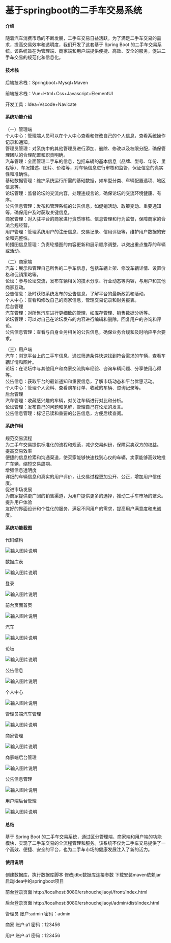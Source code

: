 # 基于springboot的二手车交易系统

#### 介绍

随着汽车消费市场的不断发展，二手车交易日益活跃。为了满足二手车交易的需求，提高交易效率和透明度，我们开发了这套基于 Spring Boot 的二手车交易系统。该系统旨在为管理端、商家端和用户端提供便捷、高效、安全的服务，促进二手车交易的规范化和信息化。

#### 技术栈

后端技术栈：Springboot+Mysql+Maven

前端技术栈：Vue+Html+Css+Javascript+ElementUI

开发工具：Idea+Vscode+Navicate

#### 系统功能介绍

（一）管理端  
个人中心：管理端人员可以在个人中心查看和修改自己的个人信息，查看系统操作记录和通知。  
管理员管理：对系统中的其他管理员进行添加、删除、修改以及权限分配，确保管理团队的合理配置和职责明确。  
汽车管理：全面管理二手车的信息，包括车辆的基本信息（品牌、型号、年份、里程等）、车况描述、图片、价格等，对车辆信息进行审核和监管，保证信息的真实性和准确性。  
基础数据管理：维护系统运行所需的基础数据，如车型分类、车辆配置选项、地区信息等。  
论坛管理：监督论坛的交流内容，处理违规言论，确保论坛的交流环境健康、有序。  
公告信息管理：发布和管理系统的公告信息，如促销活动、政策变动、重要通知等，确保用户及时获取关键信息。  
商家管理：对入驻平台的商家进行资质审核、信息管理和行为监督，保障商家的合法合规经营。  
用户管理：管理系统用户的注册信息、交易记录、信用评级等，维护用户数据的安全和完整性。  
轮播图信息管理：负责轮播图的内容更新和展示顺序调整，以突出重点推荐的车辆或活动。  

（二）商家端  
汽车：展示和管理自己所售的二手车信息，包括车辆上架、修改车辆详情、设置价格和促销策略等。  
论坛：参与论坛交流，发布车辆相关的技术分享、行业动态等内容，与用户和其他商家互动。  
公告信息：及时获取系统发布的公告信息，了解平台的最新政策和活动。  
个人中心：查看和修改自己的商家信息，管理交易记录和财务报表。  
后台管理  
汽车管理：对所售汽车进行更细致的管理，如库存管理、销售数据分析等。  
论坛管理：可以对自己在论坛发布的内容进行编辑和删除，回复用户的咨询和评论。  
公告信息管理：查看与自身业务相关的公告信息，确保业务合规和及时响应平台要求。  

（三）用户端  
汽车：浏览平台上的二手车信息，通过筛选条件快速找到符合需求的车辆，查看车辆详情和图片。  
论坛：在论坛中与其他用户和商家交流购车经验、咨询车辆问题、分享使用心得等。  
公告信息：获取平台的最新通知和重要信息，了解市场动态和平台优惠活动。  
个人中心：管理个人资料、查看购车订单、收藏的车辆、咨询记录等。  
后台管理  
汽车管理：收藏感兴趣的车辆，对关注车辆进行对比和分析。  
论坛管理：发布自己的问题和见解，管理自己在论坛的发言。  
公告信息管理：标记已读和重要的公告信息，方便后续查阅。  

#### 系统作用

规范交易流程  
为二手车交易提供标准化的流程和规范，减少交易纠纷，保障买卖双方的权益。  
提高交易效率  
便捷的信息检索和沟通渠道，使买家能够快速找到心仪的车辆，卖家能够高效地推广车辆，缩短交易周期。  
增强信息透明度  
详细的车辆信息和真实的用户评价，让交易过程更加公开、公正，增加用户信任度。  
促进市场发展  
为商家提供更广阔的销售渠道，为用户提供更多的选择，推动二手车市场的繁荣。  
提升用户体验  
友好的界面设计和个性化的服务，满足不同用户的需求，提高用户满意度和忠诚度。  

#### 系统功能截图

代码结构

![输入图片说明](images/8fb72413ed370a71babbe619f13345b.png)

数据库表

![输入图片说明](images/9a91019996a8277b8ef1655ba9b86f7.png)

登录

![输入图片说明](images/1dd088e4ad552fa9e16b4e12fb2d4fb.png)

前台页面首页

![输入图片说明](images/c0e8397b8894100da13dd3f744b548f.png)

汽车

![输入图片说明](images/eca810be4bc5d2b4853293dc98104a1.png)

论坛

![输入图片说明](images/b1836de7faee9d03ce16d56d566410e.png)

公告信息

![输入图片说明](images/3e7111b245b46d5f93623d792a69da2.png)

个人中心

![输入图片说明](images/083ca14c94594c1b98e2214f8b3e5a2.png)

管理员端汽车管理

![输入图片说明](images/787eb0b6a6ffab81f02c7a5ffd31646.png)

商家管理

![输入图片说明](images/517db32bf583640ad6733ab18727169.png)

商家端后台管理

![输入图片说明](images/fda679ddf9b669ed224408c65ebab83.png)

公告信息管理

![输入图片说明](images/155b9e398d87282a0f72ba4745d48f1.png)

用户端后台管理

![输入图片说明](images/13f91b52715fbb7feb53847b8f8f63c.png)

#### 总结

基于 Spring Boot 的二手车交易系统，通过区分管理端、商家端和用户端的功能模块，实现了二手车交易的全流程管理和服务。该系统不仅为二手车交易提供了一个高效、便捷、安全的平台，也为二手车市场的健康发展注入了新的活力。

#### 使用说明

创建数据库，执行数据库脚本 修改jdbc数据库连接参数 下载安装maven依赖jar 启动idea中的springboot项目

前台登录页面
http://localhost:8080/ershouchejiaoyi/front/index.html

后台登录页面
http://localhost:8080/ershouchejiaoyi/admin/dist/index.html

管理员				账户:admin 		密码：admin

商家				账户:a1 		密码：123456

用户				账户:a1 		密码：123456